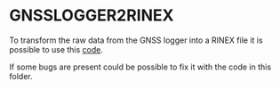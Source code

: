 # GNSSLOGGER2RINEX

To transform the raw data from the GNSS logger into a RINEX file it is possible to use this [code](https://github.com/rokubun/android_rinex).

If some bugs are present could be possible to fix it with the code in this folder.
